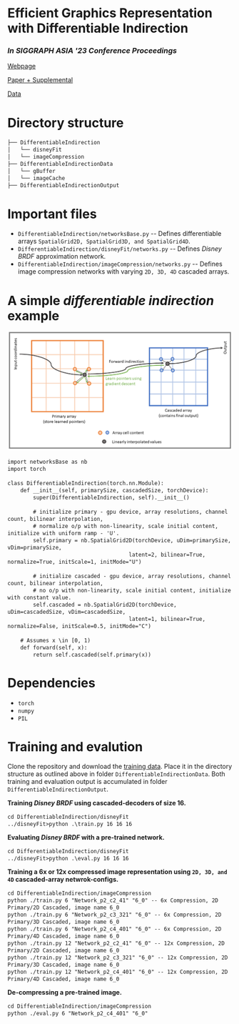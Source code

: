 # Efficient Graphics Representation with Differentiable Indirection
### <i>In SIGGRAPH ASIA '23 Conference Proceedings</i>

[Webpage](https://sayan1an.github.io/din.html)

[Paper + Supplemental](https://arxiv.org/abs/2309.08387)

[Data](https://drive.google.com/drive/folders/10qHheWQ8AEs_5_L3d0DMbex20OP6Mqif?usp=sharing)

# Directory structure

```text
├── DifferentiableIndirection
│   └── disneyFit
│   └── imageCompression
├── DifferentiableIndirectionData
│   └── gBuffer
│   └── imageCache
├── DifferentiableIndirectionOutput
```

# Important files

* `DifferentiableIndirection/networksBase.py` -- Defines differentiable arrays `SpatialGrid2D, SpatialGrid3D, and SpatialGrid4D`.
* `DifferentiableIndirection/disneyFit/networks.py` -- Defines <i>Disney BRDF</i> approximation network.
* `DifferentiableIndirection/imageCompression/networks.py` -- Defines image compression networks with varying `2D, 3D, 4D` cascaded arrays.

# A simple <i>differentiable indirection</i> example
![](din.png)
```
import networksBase as nb
import torch

class DifferentiableIndirection(torch.nn.Module):
    def __init__(self, primarySize, cascadedSize, torchDevice):
        super(DifferentiableIndirection, self).__init__()

        # initialize primary - gpu device, array resolutions, channel count, bilinear interpolation,
        # normalize o/p with non-linearity, scale initial content, initialize with uniform ramp - 'U'.        
        self.primary = nb.SpatialGrid2D(torchDevice, uDim=primarySize, vDim=primarySize,
                                      latent=2, bilinear=True, normalize=True, initScale=1, initMode="U")

        # initialize cascaded - gpu device, array resolutions, channel count, bilinear interpolation,
        # no o/p with non-linearity, scale initial content, initialize with constant value. 
        self.cascaded = nb.SpatialGrid2D(torchDevice, uDim=cascadedSize, vDim=cascadedSize,
                                      latent=1, bilinear=True, normalize=False, initScale=0.5, initMode="C")

    # Assumes x \in [0, 1)
    def forward(self, x):
        return self.cascaded(self.primary(x))
```

# Dependencies

* `torch`
* `numpy`
* `PIL`

# Training and evalution

Clone the repository and download the [training data](https://drive.google.com/drive/folders/10qHheWQ8AEs_5_L3d0DMbex20OP6Mqif?usp=sharing). Place it in the directory structure as outlined above in folder `DifferentiableIndirectionData`. Both training and evaluation output is accumulated in folder `DifferentiableIndirectionOutput`.

<b>Training <i>Disney BRDF</i> using cascaded-decoders of size 16.</b>
```
cd DifferentiableIndirection/disneyFit
../disneyFit>python .\train.py 16 16 16
```

<b>Evaluating <i>Disney BRDF</i> with a pre-trained network.</b>
```
cd DifferentiableIndirection/disneyFit
../disneyFit>python .\eval.py 16 16 16
```

<b>Training a 6x or 12x compressed image representation using `2D, 3D, and 4D` cascaded-array netwrok-configs.</b>
```
cd DifferentiableIndirection/imageCompression
python ./train.py 6 "Network_p2_c2_41" "6_0" -- 6x Compression, 2D Primary/2D Cascaded, image name 6_0
python ./train.py 6 "Network_p2_c3_321" "6_0" -- 6x Compression, 2D Primary/3D Cascaded, image name 6_0
python ./train.py 6 "Network_p2_c4_401" "6_0" -- 6x Compression, 2D Primary/4D Cascaded, image name 6_0
python ./train.py 12 "Network_p2_c2_41" "6_0" -- 12x Compression, 2D Primary/2D Cascaded, image name 6_0
python ./train.py 12 "Network_p2_c3_321" "6_0" -- 12x Compression, 2D Primary/3D Cascaded, image name 6_0
python ./train.py 12 "Network_p2_c4_401" "6_0" -- 12x Compression, 2D Primary/4D Cascaded, image name 6_0
```

<b>De-compressing a pre-trained image.</b>
```
cd DifferentiableIndirection/imageCompression
python ./eval.py 6 "Network_p2_c4_401" "6_0"
```
